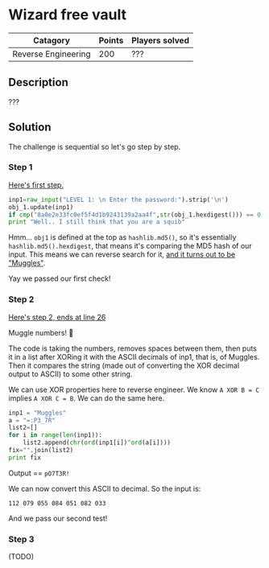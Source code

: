 # Wizard free vault

Catagory | Points | Players solved
---------|--------|---------------
Reverse Engineering | 200 | ???

## Description

???

## Solution

The challenge is sequential so let's go step by step.

### Step 1

[Here's first step.](https://github.com/siddhpant/Junior-InCTF-2017-Writeup/blob/4db4503fa4c9658eb39869983c35c852778eaf69/Reverse%20Engineering/(200)%20Wizard-free-vault/muggles.py#L13)

```python
inp1=raw_input("LEVEL 1: \n Enter the password:").strip('\n')
obj_1.update(inp1)
if cmp("8a0e2e33fc0ef5f4d1b9243139a2aa4f",str(obj_1.hexdigest())) == 0:
print "Well.. I still think that you are a squib"
```

Hmm... `obj1` is defined at the top as `hashlib.md5()`, so it's essentially `hashlib.md5().hexdigest`, that means it's comparing the MD5 hash of our input. This means we can reverse search for it, [and it turns out to be "Muggles"](https://hashtoolkit.com/reverse-hash/?hash=8a0e2e33fc0ef5f4d1b9243139a2aa4f).

Yay we passed our first check!

### Step 2

[Here's step 2, ends at line 26](https://github.com/siddhpant/Junior-InCTF-2017-Writeup/blob/4db4503fa4c9658eb39869983c35c852778eaf69/Reverse%20Engineering/(200)%20Wizard-free-vault/muggles.py#L17)

Muggle numbers! :thinking:

The code is taking the numbers, removes spaces between them, then puts it in a list after XORing it with the ASCII decimals of inp1, that is, of Muggles. Then it compares the string (made out of converting the XOR decimal output to ASCII) to some other string.

We can use XOR properties here to reverse engineer. We know `A XOR B = C` implies `A XOR C = B`. We can do the same here.

```python
inp1 = "Muggles"
a = "=:P3_7R"
list2=[]
for i in range(len(inp1)):
    list2.append(chr(ord(inp1[i])^ord(a[i])))
fix="".join(list2)
print fix
```
Output == `pO7T3R!`

We can now convert this ASCII to decimal. So the input is:

`112 079 055 084 051 082 033`

And we pass our second test!

### Step 3

(TODO)
